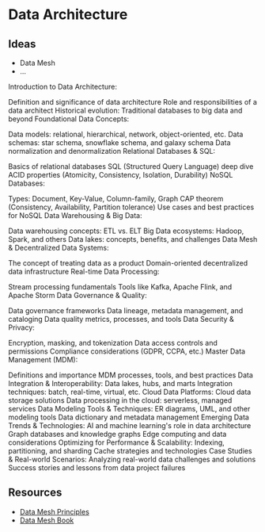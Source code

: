 # Data Architecture

## Ideas

* Data Mesh
* ...

Introduction to Data Architecture:

Definition and significance of data architecture
Role and responsibilities of a data architect
Historical evolution: Traditional databases to big data and beyond
Foundational Data Concepts:

Data models: relational, hierarchical, network, object-oriented, etc.
Data schemas: star schema, snowflake schema, and galaxy schema
Data normalization and denormalization
Relational Databases & SQL:

Basics of relational databases
SQL (Structured Query Language) deep dive
ACID properties (Atomicity, Consistency, Isolation, Durability)
NoSQL Databases:

Types: Document, Key-Value, Column-family, Graph
CAP theorem (Consistency, Availability, Partition tolerance)
Use cases and best practices for NoSQL
Data Warehousing & Big Data:

Data warehousing concepts: ETL vs. ELT
Big Data ecosystems: Hadoop, Spark, and others
Data lakes: concepts, benefits, and challenges
Data Mesh & Decentralized Data Systems:

The concept of treating data as a product
Domain-oriented decentralized data infrastructure
Real-time Data Processing:

Stream processing fundamentals
Tools like Kafka, Apache Flink, and Apache Storm
Data Governance & Quality:

Data governance frameworks
Data lineage, metadata management, and cataloging
Data quality metrics, processes, and tools
Data Security & Privacy:

Encryption, masking, and tokenization
Data access controls and permissions
Compliance considerations (GDPR, CCPA, etc.)
Master Data Management (MDM):

Definitions and importance
MDM processes, tools, and best practices
Data Integration & Interoperability:
Data lakes, hubs, and marts
Integration techniques: batch, real-time, virtual, etc.
Cloud Data Platforms:
Cloud data storage solutions
Data processing in the cloud: serverless, managed services
Data Modeling Tools & Techniques:
ER diagrams, UML, and other modeling tools
Data dictionary and metadata management
Emerging Data Trends & Technologies:
AI and machine learning's role in data architecture
Graph databases and knowledge graphs
Edge computing and data considerations
Optimizing for Performance & Scalability:
Indexing, partitioning, and sharding
Cache strategies and technologies
Case Studies & Real-world Scenarios:
Analyzing real-world data challenges and solutions
Success stories and lessons from data project failures

## Resources

* [Data Mesh Principles](https://martinfowler.com/articles/data-mesh-principles.html)
* [Data Mesh Book](https://www.oreilly.com/library/view/data-mesh/9781492092384/)